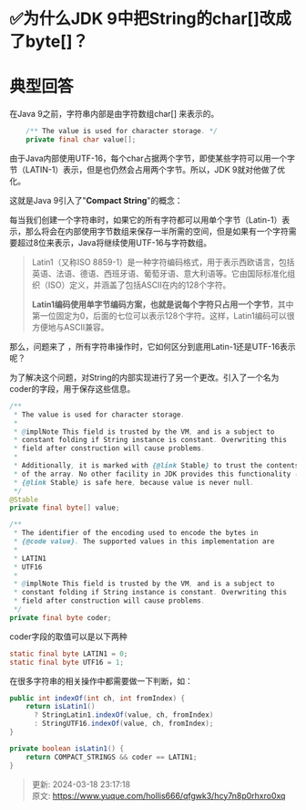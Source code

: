 # ✅为什么JDK 9中把String的char[]改成了byte[]？

# 典型回答


在Java 9之前，字符串内部是由字符数组char[] 来表示的。



```java
    /** The value is used for character storage. */
    private final char value[];
```



由于Java内部使用UTF-16，每个char占据两个字节，即使某些字符可以用一个字节（LATIN-1）表示，但是也仍然会占用两个字节。所以，JDK 9就对他做了优化。



这就是Java 9引入了"**Compact String**"的概念：



每当我们创建一个字符串时，如果它的所有字符都可以用单个字节（Latin-1）表示，那么将会在内部使用字节数组来保存一半所需的空间，但是如果有一个字符需要超过8位来表示，Java将继续使用UTF-16与字符数组。



> Latin1（又称ISO 8859-1）是一种字符编码格式，用于表示西欧语言，包括英语、法语、德语、西班牙语、葡萄牙语、意大利语等。它由国际标准化组织（ISO）定义，并涵盖了包括ASCII在内的128个字符。
>
> **Latin1编码使用单字节编码方案，也就是说每个字符只占用一个字节**，其中第一位固定为0，后面的七位可以表示128个字符。这样，Latin1编码可以很方便地与ASCII兼容。
>



那么，问题来了 ，所有字符串操作时，它如何区分到底用Latin-1还是UTF-16表示呢？



为了解决这个问题，对String的内部实现进行了另一个更改。引入了一个名为coder的字段，用于保存这些信息。



```java
/**
 * The value is used for character storage.
 *
 * @implNote This field is trusted by the VM, and is a subject to
 * constant folding if String instance is constant. Overwriting this
 * field after construction will cause problems.
 *
 * Additionally, it is marked with {@link Stable} to trust the contents
 * of the array. No other facility in JDK provides this functionality (yet).
 * {@link Stable} is safe here, because value is never null.
 */
@Stable
private final byte[] value;

/**
 * The identifier of the encoding used to encode the bytes in
 * {@code value}. The supported values in this implementation are
 *
 * LATIN1
 * UTF16
 *
 * @implNote This field is trusted by the VM, and is a subject to
 * constant folding if String instance is constant. Overwriting this
 * field after construction will cause problems.
 */
private final byte coder;
```

<u></u>

coder字段的取值可以是以下两种



```java
static final byte LATIN1 = 0;
static final byte UTF16 = 1;
```



在很多字符串的相关操作中都需要做一下判断，如：



```java
public int indexOf(int ch, int fromIndex) {
    return isLatin1() 
      ? StringLatin1.indexOf(value, ch, fromIndex) 
      : StringUTF16.indexOf(value, ch, fromIndex);
}  

private boolean isLatin1() {
    return COMPACT_STRINGS && coder == LATIN1;
}
```



> 更新: 2024-03-18 23:17:18  
> 原文: <https://www.yuque.com/hollis666/qfgwk3/hcy7n8p0rhxro0xq>